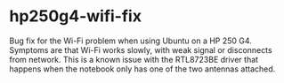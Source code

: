 # hp250g4-wifi-fix
Bug fix for the Wi-Fi problem when using Ubuntu on a HP 250 G4. Symptoms are that Wi-Fi works slowly, with weak signal or disconnects from network. This is a known issue with the RTL8723BE driver that happens when the notebook only has one of the two antennas attached.
